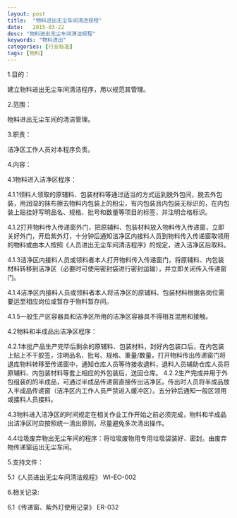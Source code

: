 ```yaml
---
layout: post
title:  "物料进出无尘车间清洁规程"
date:   2015-03-22
desc: "物料进出无尘车间清洁规程"
keywords: "物料进出"
categories: [行业标准]
tags: [物料]
---
```


1.目的：

建立物料进出无尘车间清洁程序，用以规范其管理。

2.范围：

物料进出无尘车间的清洁管理。

3.职责：

洁净区工作人员对本程序负责。

4.内容：

4.1物料进入洁净区程序：

4.1.1领料人领取的原辅料、包装材料等通过适当的方式运到脱外包间，脱去外包装，用润湿的抹布擦去物料内包装上的粉尘，有内包装且内包装无标识的，在内包装上贴挂好写明品名、规格、批号和数量等项目的标签，并注明合格标识。

4.1.2打开物料传入传递窗外门，把原辅料、包装材料放入物料传入传递窗，立即关好外门，开启紫外灯，十分钟后通知洁净区内接料人员到物料传入传递窗取领用的物料或由本人按照《人员进出无尘车间清洁程序》的规定，进入洁净区后取料。

4.1.3洁净区内接料人员或领料者本人打开物料传入传递窗门，将原辅料、内包装材料转移到洁净区（必要时可使用密封袋进行密封运输），并立即关闭传入传递窗门。

4.1.4洁净区内接料人员或领料者本人将洁净区的原辅料、包装材料根据各岗位需要运至相应岗位或暂存于物料暂存间。

4.1.5一般生产区容器具和洁净区所用的洁净区容器具不得相互混用和接触。

4.2物料和半成品出洁净区程序：

4.2.1本批产品生产完毕后剩余的原辅料、包装材料，封好内包装口后，在内包装上贴上不干胶签，注明品名、批号、规格、重量/数量，打开物料传出传递窗门将退库物料转移至传递窗中，通知仓库人员等待接收退料，退料人员辅助仓库人员将原辅料、内包装材料等套上相应的外包装后，送回仓库。
4.2.2生产完成并用于外包组装的的半成品，可通过半成品传递窗直接传出洁净区。传出时人员将半成品放入半成品传递窗（洁净区内工作人员严禁进入缓冲区）。五分钟后通知一般区领用或接料人员接料。

4.3物料进入洁净区的时间规定在相关作业工作开始之前必须完成，物料和半成品出洁净区时应按照统一清出原则，尽量避免多次清出操作。

4.4垃圾废弃物出无尘车间的程序：将垃圾废物用专用垃圾袋装好、密封。由废弃物传递窗运出无尘车间。

5.支持文件：

5.1《人员进出无尘车间清洁规程》 WI-EO-002

6.相关记录:

6.1《传递窗、紫外灯使用记录》 ER-032
